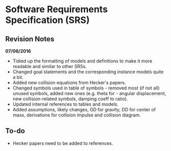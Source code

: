 Software Requirements Specification (SRS)
=========================================

Revision Notes
--------------

**07/06/2016**
- Tidied up the formatting of models and definitions to make it more readable and similar to other SRSs.
- Changed goal statements and the corresponding instance models quite a bit.
- Added new collision equations from Hecker's papers.
- Changed symbols used in table of symbols - removed most (if not all) unused symbols, added new ones (e.g. theta for - angular displacement, new collision-related symbols, damping coeff to ratio).
- Updated internal references to tables and models.
- Added assumptions, likely changes, GD for gravity, DD for center of mass, derivations for collision impulse and collision diagram.

To-do
-----

- Hecker papers need to be added to references.
